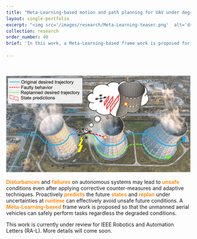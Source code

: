 ```yaml
---
title: "Meta-Learning-based motion and path planning for UAV under degraded conditions"
layout: single-portfolio
excerpt: "<img src='/images/research/Meta-Learning-teaser.png'  alt='drawing' width='400px'/>"
collection: research
order_number: 40
brief: 'In this work, a Meta-Learning-based frame work is proposed for safely operating unmanned aerial vehicles(UAV) under degraded conditions.'

---
```

<style>
    o { color: #ff8e14 }
</style>

<br/>

<img src="/images/research/Meta-Learning.png"
     alt="Markdown Monster icon"
     style="float: top; width = '80%';" />
     
<!-- <div style="text-align: justified">text</div> -->
**<o>Disturbances</o>** and **<o>failures</o>** on autonomous systems may lead to **<o>unsafe</o>** conditions even after applying corrective counter-measures and adaptive techniques. Proactively **<o>predicts</o>** the future **<o>states</o>** and **<o>replan</o>** under uncertainties at **<o>runtime</o>** can effectively avoid unsafe future conditions. A **<o>Meta-Learning-based</o>** frame work is proposed so that the unmanned aerial vehicles can safely perform tasks regardless the degraded conditions.

This work is currently under review for IEEE Robotics and Automation Letters (RA-L). More details will come soon.
